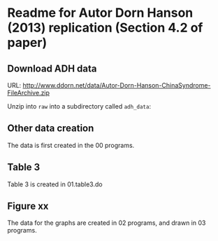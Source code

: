 
# Readme for Autor Dorn Hanson (2013) replication (Section 4.2 of paper)

## Download ADH data

URL: http://www.ddorn.net/data/Autor-Dorn-Hanson-ChinaSyndrome-FileArchive.zip

Unzip into `raw` into a subdirectory called `adh_data`:

## Other data creation

The data is first created in the 00 programs.

## Table 3

Table 3 is created in 01.table3.do

## Figure xx

The data for the graphs are created in 02 programs, and drawn in 03 programs.
